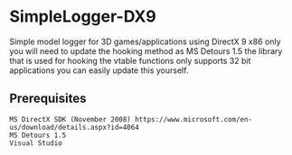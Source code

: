 # SimpleLogger-DX9
Simple model logger for 3D games/applications using DirectX 9 x86 only you will need to update the hooking method as MS Detours 1.5
the library that is used for hooking the vtable functions only supports 32 bit applications you can easily update this yourself.

## Prerequisites
```
MS DirectX SDK (November 2008) https://www.microsoft.com/en-us/download/details.aspx?id=4064
MS Detours 1.5
Visual Studio
```
